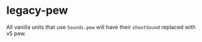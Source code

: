 # legacy-pew
All vanilla units that use `Sounds.pew` will have their `shootSound` replaced with v5 pew.

